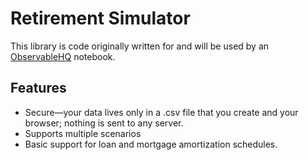 # Retirement Simulator

This library is code originally written for and will be used by an [ObservableHQ](https://observablehq.com) notebook.

## Features

* Secure—your data lives only in a .csv file that you create and your browser; nothing is sent to any server.
* Supports multiple scenarios
* Basic support for loan and mortgage amortization schedules.
